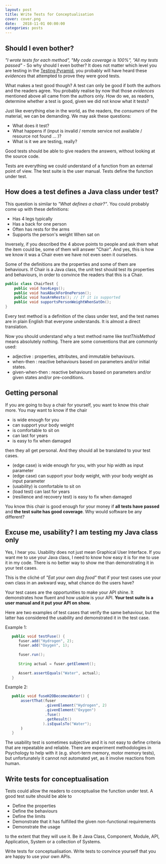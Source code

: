 ```yaml
---
layout: post
title: Write Tests for Conceptualisation 
cover: cover.png
date:   2018-11-01 00:00:00
categories: posts
---
```


## Should I even bother?

*"I wrote tests for each method", "My code coverage is 100%", "All my tests passed"* - So why should I even bother? It does not matter which level you are testing in the [Testing Pyramid](http://www.duncannisbet.co.uk/test-automation-basics-levels-pyramids-quadrants), you probably will have heard these *evidences* that attempted to prove they were good tests. 

What makes a test good though? A test can only be good if both the authors and the readers agree. You probably realise by now that those *evidences* mentioned above all came from the authors only. How do we, as readers, determine whether a test is good, given we did not know what it tests? 

Just like everything else in the world, as the readers, the *consumers* of the material, we can be demanding. We may ask these questions:

* What does it test?
* What happens if (input is invalid / remote service not available / resource not found ... )?
* What is it we are testing, really?

Good tests should be able to give readers the answers, without looking at the source code.

Tests are everything we could understand of a function from an external point of view. The test suite is the user manual. Tests define the function under test.  

## How does a test defines a Java class under test?

This question is similar to *"What defines a chair?"*. You could probably come up with these definitions:

* Has 4 legs typically
* Has a back for one person
* Often has rests for the arms
* Supports the person's weight When sat on 

Inversely, if you described the 4 above points to people and ask them what the item could be, some of them will answer "Chair". And yes, this is how we know it was a Chair even we have not even seen it ourselves.    

Some of the definitions are the properties and some of them are behaviours. If Chair is a Java class, the unit test should test its properties and behaviours, in order to convince the readers that this is a Chair.

```java
public class ChairTest {
    public void has4Legs();
    public void hasABackForOnePerson();
    public void hasArmRests(); // If it is supported
    public void supportsPersonWeightWhenSatOn();
}
```

Every test method is a definition of the class under test, and the test names are in plain English that everyone understands. It is almost a direct translation.

Now you should understand why a test method name like *testThisMethod* means absolutely nothing. There are some conventions that are commonly used:

* adjective : properties, attributes, and immutable behaviours.
* when-then : reactive behaviours based on parameters and/or initial states.
* given-when-then : reactive behaviours based on parameters and/or given states and/or pre-conditions.

## Getting personal

If you are going to buy a chair for yourself, you want to know this chair more. You may want to know if the chair

* is wide enough for you
* can support your body weight
* is comfortable to sit on
* can last for years
* is easy to fix when damaged

then they all get personal. And they should all be translated to your test cases. 

* (edge case) is wide enough for you, with your hip width as input parameter 
* (edge case) can support your body weight, with your body weight as input parameter
* (usability) is comfortable to sit on
* (load test) can last for years
* (resilience and recovery test) is easy to fix when damaged

You know this chair is good enough for your money if **all tests have passed** and **the test suite has good coverage**. Why would software be any different?

## Excuse me, usability? I am testing my Java class only

Yes, I hear you. Usability does not just mean Graphical User Interface. If you want me to use your Java class, I need to know how easy it is for me to use it in my code. There is no better way to show me than demonstrating it in your test cases. 

This is the cliché of *"Eat your own dog food"* that if your test cases use your own class in an awkward way, what chance do the users have?

Your test cases are the opportunities to make your API shine. It demonstrates how fluent and how usable is your API. **Your test suite is a user manual and it put your API on show.**

Here are two examples of test cases that verify the same behaviour, but the latter has considered the usability and demonstrated it in the test case. 

Example 1:

```java
   public void testFuse() {
      fuser.add("Hydrogen", 2);
      fuser.add("Oxygen", 1);
      
      fuser.run();
      
      String actual = fuser.getElement();
      
      Assert.assertEquals("Water", actual);
   }
``` 

Example 2:

```java
   public void fuseH2OBecomesWater() {
       assertThat(fuser
                  .givenElement("Hydrogen", 2)
                  .givenElement("Oxygen")
                  .fuse()
                  .getResult()
                 ).isEqualsTo("Water");
       )
   }
``` 

The usability test is sometimes subjective and it is not easy to define criteria that are repeatable and reliable. There are experiment methodologies in Psychology to help with it (e.g. short-term memory, motor memory tests), but unfortunately it cannot not automated yet, as it involve reactions from human.  

## Write tests for conceptualisation

Tests could allow the readers to conceptualise the function under test. A good test suite should be able to

* Define the properties
* Define the behaviours
* Define the limits
* Demonstrate that it has fulfilled the given non-functional requirements
* Demonstrate the usage

to the extent that they will use it. Be it Java Class, Component, Module, API, Application, System or a collection of Systems.

Write tests for conceptualisation. Write tests to convince yourself that you are happy to use your own APIs.